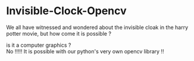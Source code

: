 # Invisible-Clock-Opencv
We all have witnessed and wondered about the invisible cloak in the harry potter movie, but how come it is possible ?

is it a computer graphics ?  
No !!!!! It is possible with our python's very own opencv library !!
